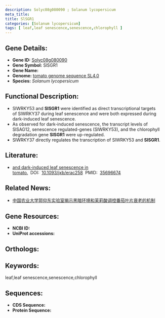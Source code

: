 ```yaml
---
description: Solyc08g080090 ; Solanum lycopersicum
meta_title:
title: SlSGR1
categories: [Solanum lycopersicum]
tags: [ leaf,leaf senescence,senescence,chlorophyll ]
---
```


## Gene Details:
- **Gene ID:**	[Solyc08g080090]()
- **Gene Symbol:** SlSGR1
- **Gene Name:** 
- **Genome:** [tomato genome sequence SL4.0]()
- **Species:** *Solanum lycopersicum*

## Functional Description:
   - SlWRKY53 and **SlSGR1** were identified as direct transcriptional targets of SlWRKY37 during leaf senescence and were both expressed during dark-induced leaf senescence.
   - As observed for dark-induced senescence, the transcript levels of SlSAG12, senescence regulated-genes (SlWRKY53), and the chlorophyll degradation gene **SlSGR1** were up-regulated.
   - SlWRKY37 directly regulates the transcription of SlWRKY53 and **SlSGR1**.

## Literature:
   - [and dark-induced leaf senescence in tomato.]( https://academic.oup.com/jxb/article/73/18/6207/6607772?login=true)&nbsp;&nbsp;DOI:&nbsp;&nbsp;[10.1093/jxb/erac258](https://academic.oup.com/jxb/article/73/18/6207/6607772?login=true)&nbsp;&nbsp;PMID:&nbsp;&nbsp;[35696674](https://pubmed.ncbi.nlm.nih.gov/35696674/)

## Related News:
   - [中国农业大学郭仰东实验室揭示黑暗环境和茉莉酸调控番茄叶片衰老的机制](https://mp.weixin.qq.com/s?__biz=MzIyOTY2NDYyNQ==&mid=2247543552&idx=1&sn=5b5c38fd4e35d2f91a607d1028f19e11&chksm=e8bd591edfcad00888f2239d69452706ccc6d47d7aa67d0502ffa713e36be8749d43deb9074e&scene=27#wechat_redirect)

## Gene Resources:
- **NCBI ID:** [](https://www.ncbi.nlm.nih.gov/gene/?term=)
- **UniProt accessions:** [](https://www.uniprot.org/uniprotkb//entry)

## Orthologs:

## Keywords:
leaf,leaf senescence,senescence,chlorophyll

## Sequences:
- **CDS Sequence:**
- **Protein Sequence:**

